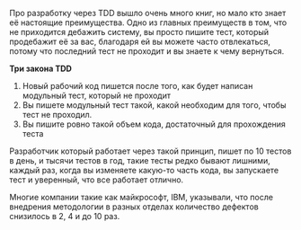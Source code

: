 Про разработку через TDD вышло очень много книг, но мало кто знает её настоящие преимущества. Одно из главных преимуществ в том, что не приходится дебажить систему, вы просто пишите тест, который продебажит её за вас, благодаря ей вы можете часто отвлекаться, потому что последний тест не проходит и вы знаете к чему вернуться.

**Три закона TDD**
1. Новый рабочий код пишется после того, как будет написан модульный тест, который не проходит
2. Вы пишете модульный тест такой, какой необходим для того, чтобы тест не проходил.
3. Вы пишите ровно такой объем кода, достаточный для прохождения теста

Разработчик который работает через такой принцип, пишет по 10 тестов в день, и тысячи тестов в год, такие тесты редко бывают лишними, каждый раз, когда вы изменяете какую-то часть кода, вы запускаете тест и уверенный, что все работает отлично.

Многие компании такие как майкрософт, IBM, указывали, что после внедрения методологии в разных отделах количество дефектов снизилось в 2, 4 и до 10 раз.